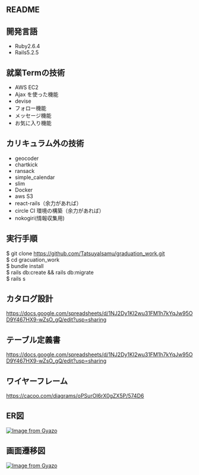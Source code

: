 ## README

## 開発言語

- Ruby2.6.4
- Rails5.2.5

## 就業Termの技術

- AWS EC2
- Ajax を使った機能
- devise
- フォロー機能
- メッセージ機能
- お気に入り機能

## カリキュラム外の技術

- geocoder
- chartkick
- ransack
- simple_calendar
- slim
- Docker
- aws S3
- react-rails（余力があれば）
- circle CI 環境の構築（余力があれば）
- nokogiri(情報収集用)

## 実行手順

$ git clone https://github.com/TatsuyaIsamu/graduation_work.git  
$ cd gracuation_work  
$ bundle install  
$ rails db:create && rails db:migrate  
$ rails s  

## カタログ設計

https://docs.google.com/spreadsheets/d/1NJ2Dy1KI2wu31FM1h7kYqJw95OD9Y467HX9-wZsO_gQ/edit?usp=sharing

## テーブル定義書

https://docs.google.com/spreadsheets/d/1NJ2Dy1KI2wu31FM1h7kYqJw95OD9Y467HX9-wZsO_gQ/edit?usp=sharing

## ワイヤーフレーム

https://cacoo.com/diagrams/oPSurOI6rX0gZX5P/574D6

## ER図

[![Image from Gyazo](https://i.gyazo.com/2c3f3fd4142f5dec5d41d134fc5f15e9.png)](https://gyazo.com/2c3f3fd4142f5dec5d41d134fc5f15e9)

## 画面遷移図

[![Image from Gyazo](https://i.gyazo.com/1994fb296643a0a9271e0d3f74580f43.png)](https://gyazo.com/1994fb296643a0a9271e0d3f74580f43)